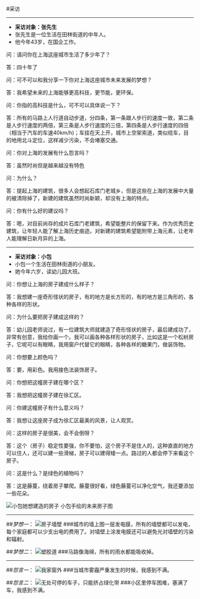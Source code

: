 #采访

****
 * **采访对象：张先生**
 * 张先生是一位生活在田林街道的中年人。
 * 他今年43岁，在国企工作。

问：请问你在上海这座城市生活了多少年了？

答：四十年了

问：可不可以和我分享一下你对上海这座城市未来发展的梦想？

答：我希望未来的上海能够更高科技，更节能，更环保。

问：你指的高科技是什么，可不可以具体说一下？

答：所有的马路上人行道自动步道，分四条，第一条跟人步行的速度一致，第二条是人步行速度的两倍，第三条是人步行速度的三倍，第四条是人步行速度的四倍（相当于汽车的车速40km/h)；车挂在天上开，城市上空架索道，类似缆车，目的地用北斗定位，这样减少污染，不会堵塞交通。

问：你对上海的发展有什么怨言吗？

答：虽然时尚但是越来越没有特色

问：为什么？

答：提起上海的建筑，很多人会想起石库门老城乡，但是这些在上海的发展中大量的被清除掉了，新建的建筑虽然时尚新颖，却没有上海的特点。

问：你有什么好的建议吗？

答：嗯，对目前尚存的成片石库门老建筑，希望能整片的保留下来。作为优秀历史建筑，让年轻人能了解上海历史痕迹。对新建的建筑希望能附带上海元素，让老年人能理解日新月异的上海。

****
 * **采访对象：小包**
 * 小包一个生活在田林街道的小朋友。
 * 她今年六岁，读幼儿园大班。



问：你想让上海的房子建成什么样子？

答：我想建一座奇形怪状的房子，有的地方是长方形的，有的地方是三角形的，各种各样的形状。

问：为什么要把房子建成这样的？

答：幼儿园老师说过，有一位建筑大师就建造了奇形怪状的房子，最后建成功了，非常有创意，我给你画一个。我可以画各种各样形状的房子，比如这是一个松树房子，它呢可以有眼睛，我用窗户代替它的眼睛，各种各样的糖果门，做装饰物。

问：你想要上颜色吗？

答：要，用彩色。我用接色法装饰房子。

问：你想把这幢房子建在哪个区？

答：我想把这幢房子建在徐汇区。

问：你建这幢房子有什么意义吗？

答：我想让这座房子成为徐汇区最美的风景，让人观赏。

问：这样的房子是很美，会不会倒呀？

答：这个（房子）稳定性要强，你不要怕，这个房子不是住人的，这种直直的地方可以住人，还可以建一些滑梯，房子可以建得矮一点。路过的人都会停下来看这个房子。

问：这是什么？是绿色的植物吗？

答：这是藤蔓，绕着房子攀爬。藤蔓很好看，绿色藤蔓可以净化空气，我还要添加一些花朵。

![小包她想建造的房子][1]
小包手绘的未来房子图


****
##*梦想一*：
![房子墙壁][2]
###城市的墙上图一层发电膜，所有的墙壁都可以发电，每个家庭都可以少支出电的费用了。对墙壁上涂发电膜还可以避免光对墙壁的污染和辐射。

##*梦想二*：
![塑胶道][3]
###马路像海绵，所有的雨水都能吸收掉。

****
##*怨言一*：
![我家窗外][4]
###当城市雾霾严重发生的时候，我感到不满。

##*怨言二*：
![无处可停的车子，只能挤占绿化带][5]
###小区里停车困难，塞满了车，我感到不满。


  [1]: https://wx3.sinaimg.cn/large/729a08a9ly1gp1y3zsmhcj22c0340u13.jpg
  [2]: https://wx4.sinaimg.cn/large/729a08a9ly1gp1y45o6gfj22c0340kjl.jpg
  [3]: https://wx4.sinaimg.cn/large/729a08a9ly1gp1y41vf3bj20u0140gyx.jpg
  [4]: https://wx1.sinaimg.cn/large/729a08a9ly1gp1y41dwasj23402c0u10.jpg
  [5]: https://wx2.sinaimg.cn/large/729a08a9ly1gp1y445nrxj22c0340kjp.jpg